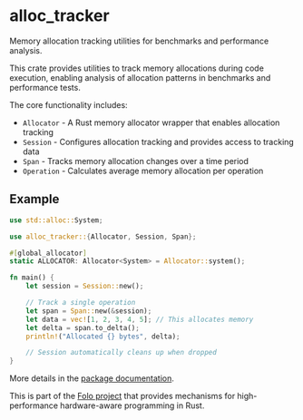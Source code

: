 # alloc_tracker

Memory allocation tracking utilities for benchmarks and performance analysis.

This crate provides utilities to track memory allocations during code execution,
enabling analysis of allocation patterns in benchmarks and performance tests.

The core functionality includes:
- `Allocator` - A Rust memory allocator wrapper that enables allocation tracking
- `Session` - Configures allocation tracking and provides access to tracking data
- `Span` - Tracks memory allocation changes over a time period
- `Operation` - Calculates average memory allocation per operation

## Example

```rust
use std::alloc::System;

use alloc_tracker::{Allocator, Session, Span};

#[global_allocator]
static ALLOCATOR: Allocator<System> = Allocator::system();

fn main() {
    let session = Session::new();

    // Track a single operation
    let span = Span::new(&session);
    let data = vec![1, 2, 3, 4, 5]; // This allocates memory
    let delta = span.to_delta();
    println!("Allocated {} bytes", delta);

    // Session automatically cleans up when dropped
}
```

More details in the [package documentation](https://docs.rs/alloc_tracker/).

This is part of the [Folo project](https://github.com/folo-rs/folo) that provides mechanisms for
high-performance hardware-aware programming in Rust.
